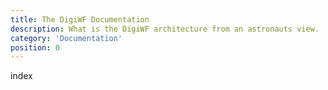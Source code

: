 ```yaml
---
title: The DigiWF Documentation
description: What is the DigiWF architecture from an astronauts view.
category: 'Documentation'
position: 0
---
```


index
